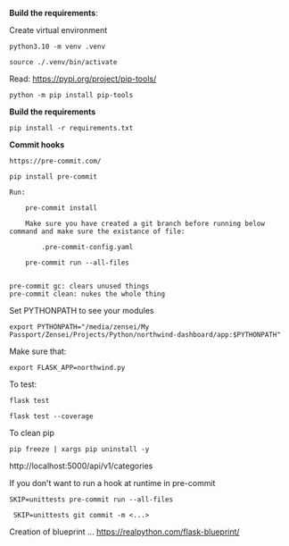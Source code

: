 **Build the requirements**:

Create virtual environment

    python3.10 -m venv .venv

    source ./.venv/bin/activate

Read: https://pypi.org/project/pip-tools/

    python -m pip install pip-tools

**Build the requirements**

    pip install -r requirements.txt

**Commit hooks**

    https://pre-commit.com/

    pip install pre-commit

    Run:

        pre-commit install

        Make sure you have created a git branch before running below command and make sure the existance of file:

            .pre-commit-config.yaml

        pre-commit run --all-files


    pre-commit gc: clears unused things
    pre-commit clean: nukes the whole thing


Set PYTHONPATH to see your modules

    export PYTHONPATH="/media/zensei/My Passport/Zensei/Projects/Python/northwind-dashboard/app:$PYTHONPATH"

Make sure that:

    export FLASK_APP=northwind.py

To test:

    flask test

    flask test --coverage



To clean pip

    pip freeze | xargs pip uninstall -y


http://localhost:5000/api/v1/categories

If you don't want to run a hook at runtime in pre-commit

    SKIP=unittests pre-commit run --all-files

     SKIP=unittests git commit -m <...>


Creation of blueprint ...
https://realpython.com/flask-blueprint/
